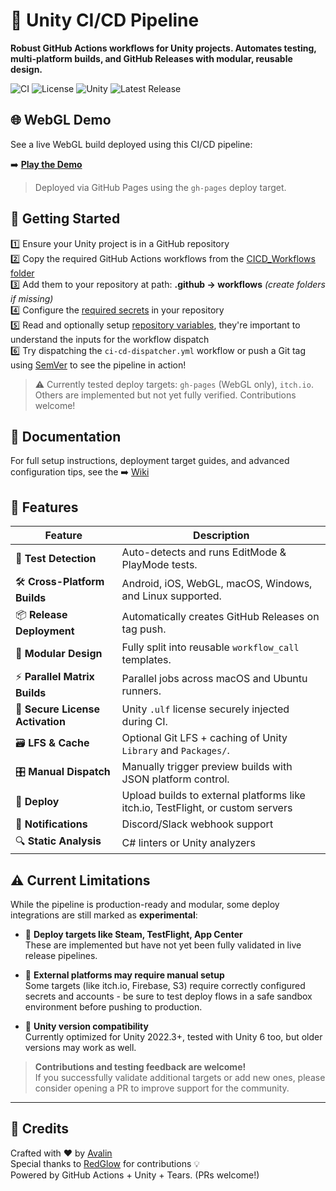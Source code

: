<!--
Search keywords: Unity CI/CD, Unity GitHub Actions, Unity automation pipeline, Unity build system, Unity deploy GitHub, Unity test automation, Unity game dev CI.
-->

# 🚀 Unity CI/CD Pipeline

**Robust GitHub Actions workflows for Unity projects. Automates testing, multi-platform builds, and GitHub Releases with modular, reusable design.**

![CI](https://github.com/Avalin/CI-CD-Unity-Test-Project/actions/workflows/ci-cd-pipeline.yml/badge.svg)
![License](https://img.shields.io/github/license/Avalin/CI-CD-Unity-Test-Project?color=blue)
![Unity](https://img.shields.io/badge/unity-2022.3%2B-black?logo=unity)
![Latest Release](https://img.shields.io/github/v/release/Avalin/Unity-CI-Templates)

## 🌐 WebGL Demo

See a live WebGL build deployed using this CI/CD pipeline:

➡️ [**Play the Demo**](https://avalin.github.io/Unity-CI-Templates/)

> Deployed via GitHub Pages using the `gh-pages` deploy target.


## 🚀 Getting Started

1️⃣ Ensure your Unity project is in a GitHub repository  
2️⃣ Copy the required GitHub Actions workflows from the [CICD_Workflows folder](https://github.com/Avalin/Unity-CI-Templates/tree/main/CICD_Workflows)  
3️⃣ Add them to your repository at path: **.github → workflows** _(create folders if missing)_<br/>
4️⃣ Configure the [required secrets](https://github.com/Avalin/Unity-CI-Templates/wiki/Required-Secrets) in your repository<br/>
5️⃣ Read and optionally setup [repository variables](https://github.com/Avalin/Unity-CI-Templates/wiki/Repository-Variables), they're important to understand the inputs for the workflow dispatch<br/>
6️⃣ Try dispatching the `ci-cd-dispatcher.yml` workflow or push a Git tag using [SemVer](https://github.com/Avalin/Unity-CI-Templates/wiki/Versioning-&-Tagging) to see the pipeline in action! <br/>

> ⚠️ Currently tested deploy targets: `gh-pages` (WebGL only), `itch.io`. Others are implemented but not yet fully verified. Contributions welcome!

## 📖 Documentation

For full setup instructions, deployment target guides, and advanced configuration tips, see the ➡️ [Wiki](https://github.com/Avalin/Unity-CI-Templates/wiki)

## 📌 Features

| Feature                        | Description |
|-------------------------------|-------------|
| 🧪 **Test Detection**            | Auto-detects and runs EditMode & PlayMode tests. |
| 🛠️ **Cross-Platform Builds**     | Android, iOS, WebGL, macOS, Windows, and Linux supported. |
| 📦 **Release Deployment**        | Automatically creates GitHub Releases on tag push. |
| 🧹 **Modular Design**            | Fully split into reusable `workflow_call` templates. |
| ⚡ **Parallel Matrix Builds**     | Parallel jobs across macOS and Ubuntu runners. |
| 🔐 **Secure License Activation** | Unity `.ulf` license securely injected during CI. |
| 🗃️ **LFS & Cache**               | Optional Git LFS + caching of Unity `Library` and `Packages/`. |
| 🎛️ **Manual Dispatch**          | Manually trigger preview builds with JSON platform control. |
| 🚀 **Deploy**                | Upload builds to external platforms like itch.io, TestFlight, or custom servers |
| 📣 **Notifications**         | Discord/Slack webhook support |
| 🔍 **Static Analysis**       | C# linters or Unity analyzers |

</details>

## ⚠ Current Limitations

While the pipeline is production-ready and modular, some deploy integrations are still marked as **experimental**:

- 🚧 **Deploy targets like Steam, TestFlight, App Center**  
  These are implemented but have not yet been fully validated in live release pipelines.

- 🔗 **External platforms may require manual setup**  
  Some targets (like itch.io, Firebase, S3) require correctly configured secrets and accounts - be sure to test deploy flows in a safe sandbox environment before pushing to production.

- 🧪 **Unity version compatibility**  
  Currently optimized for Unity 2022.3+, tested with Unity 6 too, but older versions may work as well.

> **Contributions and testing feedback are welcome!**  
> If you successfully validate additional targets or add new ones, please consider opening a PR to improve support for the community.

---

## 🙌 Credits

Crafted with ❤️ by [Avalin](https://github.com/Avalin)  
Special thanks to [RedGlow](https://github.com/RedGlow) for contributions 💡  
Powered by GitHub Actions + Unity + Tears.
(PRs welcome!)

